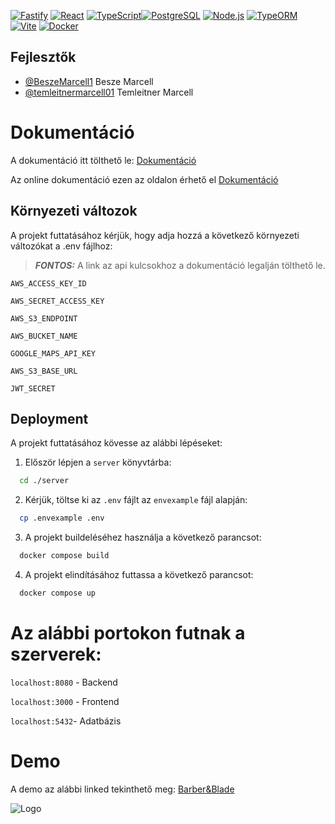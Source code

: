[![Fastify](https://img.shields.io/badge/backend-Fastify-000?logo=fastify&logoColor=white)](https://www.fastify.io/)
[![React](https://img.shields.io/badge/frontend-React-61DAFB?logo=react&logoColor=black)](https://reactjs.org/)
[![TypeScript](https://img.shields.io/badge/lang-TypeScript-3178C6?logo=typescript&logoColor=white)](https://www.typescriptlang.org/)[![PostgreSQL](https://img.shields.io/badge/database-PostgreSQL-336791?logo=postgresql&logoColor=white)](https://www.postgresql.org/)
[![Node.js](https://img.shields.io/badge/runtime-Node.js-339933?logo=node.js&logoColor=white)](https://nodejs.org/)
[![TypeORM](https://img.shields.io/badge/orm-TypeORM-003C60?logo=typeorm&logoColor=white)](https://typeorm.io/)
[![Vite](https://img.shields.io/badge/bundler-Vite-646CFF?logo=vite&logoColor=white)](https://vitejs.dev/)
[![Docker](https://img.shields.io/badge/container-Docker-2496ED?logo=docker&logoColor=white)](https://www.docker.com/)
## Fejlesztők

- [@BeszeMarcell1](https://github.com/BeszeMarcell1) Besze Marcell
- [@temleitnermarcell01](https://github.com/temleitnermarcell01)  Temleitner Marcell


# Dokumentáció

A  dokumentáció itt tölthető le: [Dokumentáció](https://github.com/temleitnermarcell01/Barber/releases/download/doc/Dokumentacio.pdf)

Az online dokumentáció ezen az oldalon érhető el [Dokumentáció](https://docs.barberandblade.shop/)





## Környezeti változok

 A projekt futtatásához kérjük, hogy adja hozzá a következő környezeti változókat a .env fájlhoz:
 > **_FONTOS:_**  A link az api kulcsokhoz a dokumentáció legalján tölthető le.

`AWS_ACCESS_KEY_ID`

`AWS_SECRET_ACCESS_KEY`

`AWS_S3_ENDPOINT`

`AWS_BUCKET_NAME`

`GOOGLE_MAPS_API_KEY`

`AWS_S3_BASE_URL`

`JWT_SECRET`



## Deployment

A projekt futtatásához kövesse az alábbi lépéseket:

1. Először lépjen a `server` könyvtárba:
  ```bash 
    cd ./server
   ```
2. Kérjük, töltse ki az `.env` fájlt az `envexample` fájl alapján:
  ```bash
    cp .envexample .env
  ```
3. A projekt buildeléséhez használja a következő parancsot:
  ```bash
    docker compose build
  ```
4. A projekt elindításához futtassa a következő parancsot:
  ```bash
    docker compose up  
  ```

# Az alábbi portokon futnak a szerverek:
`localhost:8080` - Backend

`localhost:3000` - Frontend

`localhost:5432`- Adatbázis
# Demo
A demo az alábbi linked tekinthető meg: [Barber&Blade](https://barberandblade.shop)

![Logo](https://pub-f0fa5b4b544643998cb832c3f9d449bc.r2.dev/static/logocircle.svg)











